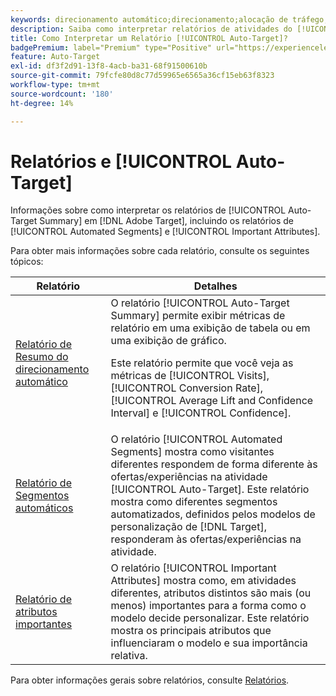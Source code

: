 ```yaml
---
keywords: direcionamento automático;direcionamento;alocação de tráfego;perguntas frequentes;faq;solução de problemas;solução de problemas;relatórios;relatórios;relatório de resumo do direcionamento automático;relatório de resumo;segmentos automatizados;atributos importantes
description: Saiba como interpretar relatórios de atividades do [!UICONTROL Auto-Target] no  [!DNL Target].
title: Como Interpretar um Relatório [!UICONTROL Auto-Target]?
badgePremium: label="Premium" type="Positive" url="https://experienceleague.adobe.com/docs/target/using/introduction/intro.html?lang=pt-BR#premium newtab=true" tooltip="Consulte o que está incluído no Target Premium."
feature: Auto-Target
exl-id: df3f2d91-13f8-4acb-ba31-68f91500610b
source-git-commit: 79fcfe80d8c77d59965e6565a36cf15eb63f8323
workflow-type: tm+mt
source-wordcount: '180'
ht-degree: 14%

---
```


# Relatórios e [!UICONTROL Auto-Target]

Informações sobre como interpretar os relatórios de [!UICONTROL Auto-Target Summary] em [!DNL Adobe Target], incluindo os relatórios de [!UICONTROL Automated Segments] e [!UICONTROL Important Attributes].

Para obter mais informações sobre cada relatório, consulte os seguintes tópicos:

| Relatório | Detalhes |
| --- | --- |
| [Relatório de Resumo do direcionamento automático](/help/main/c-reports/personalization-reports/auto-target-summary-report.md) | O relatório [!UICONTROL Auto-Target Summary] permite exibir métricas de relatório em uma exibição de tabela ou em uma exibição de gráfico.<P>Este relatório permite que você veja as métricas de [!UICONTROL Visits], [!UICONTROL Conversion Rate], [!UICONTROL Average Lift and Confidence Interval] e [!UICONTROL Confidence]. |
| [Relatório de Segmentos automáticos](/help/main/c-reports/c-personalization-insights-reports/automated-segments-report.md) | O relatório [!UICONTROL Automated Segments] mostra como visitantes diferentes respondem de forma diferente às ofertas/experiências na atividade [!UICONTROL Auto-Target]. Este relatório mostra como diferentes segmentos automatizados, definidos pelos modelos de personalização de [!DNL Target], responderam às ofertas/experiências na atividade. |
| [Relatório de atributos importantes](/help/main/c-reports/c-personalization-insights-reports/important-attributes-report.md) | O relatório [!UICONTROL Important Attributes] mostra como, em atividades diferentes, atributos distintos são mais (ou menos) importantes para a forma como o modelo decide personalizar. Este relatório mostra os principais atributos que influenciaram o modelo e sua importância relativa. |

Para obter informações gerais sobre relatórios, consulte [Relatórios](/help/main/c-reports/reports.md).
